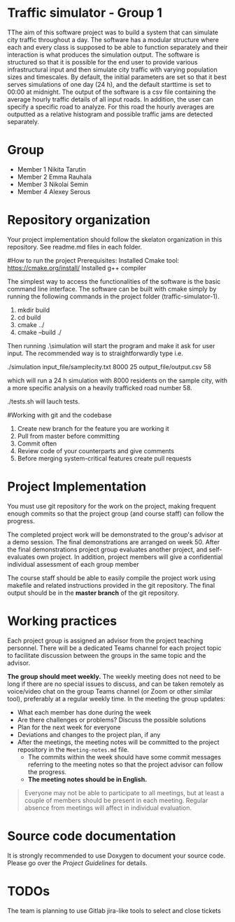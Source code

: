 # Traffic simulator - Group 1

TThe aim of this software project was to build a system that can simulate city traffic throughout a day. The software has a modular structure where each and every class is supposed to be able to function separately and their interaction is what produces the simulation output.
The software is structured so that it is possible for the end user to provide various infrastructural input and then simulate city traffic with varying population sizes and timescales. By default, the initial parameters are set so that it best serves simulations of one day (24 h), and the default starttime is set to 00:00 at midnight.
The output of the software is a csv file containing the average hourly traffic details of all input roads. In addition, the user can specify a specific road to analyze. For this road the hourly averages are outputted as a relative histogram and possible traffic jams are detected separately.


# Group
- Member 1 Nikita Tarutin
- Member 2 Emma Rauhala
- Member 3 Nikolai Semin
- Member 4 Alexey Serous

# Repository organization
Your project implementation should follow the skelaton organization in this repository.
See readme.md files in each folder.


#How to run the project
Prerequisites:
Installed Cmake tool: https://cmake.org/install/
Installed g++ compiler

The simplest way to access the functionalities of the software is the basic command line interface. The software can be built with cmake simply by running the following commands in the project folder (traffic-simulator-1).
1) mkdir build
2) cd build
3) cmake ../
4) cmake –build ./


Then running .\simulation will start the program and make it ask for user input. The recommended way is to straightforwardly type i.e.

./simulation input_file/samplecity.txt 8000 25 output_file/output.csv 58

which will run a 24 h simulation with 8000 residents on the sample city, with a more specific analysis on a heavily trafficked road number 58.

./tests.sh will lauch tests.

#Working with git and the codebase
1) Create new branch for the feature you are working it 
2) Pull from master before committing
3) Commit often 
4) Review code of your counterparts and give comments
5) Before merging system-critical features create pull requests

# Project Implementation 
You must use git repository for the work on the project, making frequent enough commits so 
that the project group (and course staff) can follow the progress.

The completed project work will be demonstrated to the group's advisor at a demo session. 
The final demonstrations are arranged on week 50. After the final demonstrations project group 
evaluates another project, and self-evaluates own project. In addition, project members will 
give a confidential individual assessment of each group member

The course staff should be able to easily compile the project work using makefile and related 
instructions provided in the git repository. The final output should be in the **master branch** of the git repository.

# Working practices
Each project group is assigned an advisor from the project teaching personnel. 
There will be a dedicated Teams channel for each project topic to facilitate discussion between 
the groups in the same topic and the advisor. 

**The group should meet weekly.** The weekly meeting does not need to be long if there are no special issues 
to discuss, and can be taken remotely as voice/video chat on the group Teams channel (or Zoom or other similar tool), 
preferably at a regular weekly time. In the meeting the group updates:

- What each member has done during the week
- Are there challenges or problems? Discuss the possible solutions
- Plan for the next week for everyone
- Deviations and changes to the project plan, if any
- After the meetings, the meeting notes will be committed to the project repository in the `Meeting-notes.md` file. 
    * The commits within the week should have some commit messages referring to the meeting notes so 
      that the project advisor can follow the progress.  
    * **The meeting notes should be in English.**

> Everyone may not be able to participate to all meetings, but at least a couple of members should be present in each meeting. 
> Regular absence from meetings will affect in individual evaluation.

# Source code documentation
It is strongly recommended to use Doxygen to document your source code.
Please go over the *Project Guidelines* for details.

# TODOs
The team is planning to use Gitlab jira-like tools to select and close tickets
